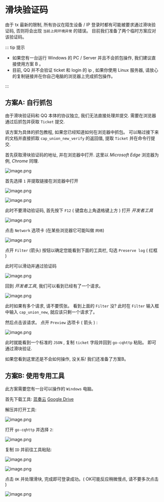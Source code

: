 # 滑块验证码

由于 tx 最新的限制, 所有协议在陌生设备 / IP 登录时都有可能被要求通过滑块验证码, 否则将会出现 `当前上网环境异常` 的错误。 目前我们准备了两个临时方案应对该验证码。

::: tip 提示

- 如果您有一台运行 Windows 的 PC / Server 并且不会抓包操作, 我们建议直接使用方案 B 。
- 目前, QQ 并不会验证 ticket 和 login 的 ip , 如果你使用 Linux 服务器, 请放心的复制链接并在你自己电脑的浏览器上完成抓包操作。

:::

## 方案A: 自行抓包

由于滑块验证码和 QQ 本体的协议独立, 我们无法直接处理并提交. 需要在浏览器通过后抓包并获取 `Ticket` 提交.

该方案为具体的抓包教程, 如果您已经知道如何在浏览器中抓包。 可以略过接下来的文档并直接抓取 `cap_union_new_verify` 的返回值, 提取 `Ticket` 并在命令行提交.

首先获取滑块验证码的地址, 并在浏览器中打开. 这里以 *Microsoft Edge* 浏览器为例, *Chrome* 同理. 

![image.png](https://i.loli.net/2020/12/27/yXdomOnQ8tkauMe.png)

首先选择 `1` 并提取链接在浏览器中打开

![image.png](https://i.loli.net/2020/12/27/HYhmZv1wARMV7Uq.png)

![image.png](https://i.loli.net/2020/12/27/otk9Hz7lBCaRFMV.png)

此时不要滑动验证码, 首先按下 `F12` ( 键盘右上角退格键上方 ) 打开 *开发者工具*

![image.png](https://i.loli.net/2020/12/27/JDioadLPwcKWpt1.png)

点击 `Network` 选项卡 (在某些浏览器它可能叫做 `网络`)

![image.png](https://i.loli.net/2020/12/27/qEzTB5jrDZUWSwp.png)

点开 `Filter` (箭头) 按钮以确定您能看到下面的工具栏, 勾选 `Preserve log` ( 红框 )

此时可以滑动并通过验证码

![image.png](https://i.loli.net/2020/12/27/Id4hxzyDprQuF2G.png)

回到 *开发者工具*, 我们可以看到已经有了一个请求。

![image.png](https://i.loli.net/2020/12/27/3C6Y2XVKBRv1z9E.png)

此时如果有多个请求, 请不要慌张。 看到上面的 `Filter` 没? 此时在 `Filter` 输入框中输入 `cap_union_new`, 就应该只剩一个请求了。

然后点击该请求。 点开 `Preview` 选项卡 ( 箭头 ) :  

![image.png](https://i.loli.net/2020/12/27/P1VtxRWpjY8524Z.png)

此时就能看到一个标准的 `JSON` , 复制 `ticket` 字段并回到 `go-cqhttp` 粘贴。 即可通过滑块验证.

如果您看到这里还是不会如何操作, 没关系! 我们还准备了方案B。

## 方案B: 使用专用工具

此方案需要您有一台可以操作的 `Windows` 电脑。

首先下载工具:  [蓝奏云](https://wws.lanzous.com/i2vn0jrofte) [Google Drive](https://drive.google.com/file/d/1peMDHqgP8AgWBVp5vP-cfhcGrb2ksSrE/view?usp=sharing)

解压并打开工具: 

![image.png](https://i.loli.net/2020/12/27/winG4SkxhgLoNDZ.png)

打开 `go-cqhttp` 并选择 `2`:

![image.png](https://i.loli.net/2020/12/27/yXdomOnQ8tkauMe.png)

复制 `ID` 并前往工具粘贴:

![image.png](https://i.loli.net/2020/12/27/fIwXx5nN9r8Zbc7.png)

![image.png](https://i.loli.net/2020/12/27/WZsTCyGwSjc9mb5.png)

点击 `OK` 并处理滑块, 完成即可登录成功。( OK可能反应稍微慢点, 请不要多次点击 )

![image.png](https://i.loli.net/2020/12/27/UnvAuxreijYzgLC.png)


